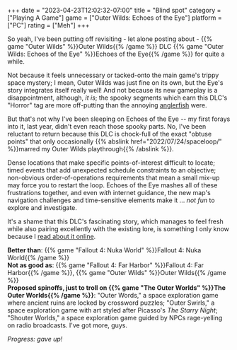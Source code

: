+++
date = "2023-04-23T12:02:32-07:00"
title = "Blind spot"
category = ["Playing A Game"]
game = ["Outer Wilds: Echoes of the Eye"]
platform = ["PC"]
rating = ["Meh"]
+++

So yeah, I've been putting off revisiting - let alone posting about - {{% game "Outer Wilds" %}}Outer Wilds{{% /game %}} DLC {{% game "Outer Wilds: Echoes of the Eye" %}}Echoes of the Eye{{% /game %}} for quite a while.

Not because it feels unnecessary or tacked-onto the main game's trippy space mystery; I mean, Outer Wilds was just fine on its own, but the Eye's story integrates itself really well!  And not because its new gameplay is a disappointment, although, <i>it is</i>; the spooky segments which earn this DLC's "Horror" tag are more off-putting than the annoying <a href="https://outerwilds.fandom.com/wiki/Anglerfish">anglerfish</a> were.

But that's not why I've been sleeping on Echoes of the Eye -- my first forays into it, last year, didn't even reach those spooky parts.  No, I've been reluctant to return because this DLC is chock-full of the exact "obtuse points" that only occasionally {{% abslink href="2022/07/24/spaceloop/" %}}marred my Outer Wilds playthrough{{% /abslink %}}.

Dense locations that make specific points-of-interest difficult to locate; timed events that add unexpected schedule constraints to an objective; non-obvious order-of-operations requirements that mean a small mix-up may force you to restart the loop.  Echoes of the Eye mashes all of these frustrations together, and even <i>with</i> internet guidance, the new map's navigation challenges and time-sensitive elements make it ... <i>not fun</i> to explore and investigate.

It's a shame that this DLC's fascinating story, which manages to feel fresh while also pairing excellently with the existing lore, is something I only know because I <a href="https://outerwilds.fandom.com/wiki/The_Stranger%27s_inhabitants">read about it online</a>.

<b>Better than</b>: {{% game "Fallout 4: Nuka World" %}}Fallout 4: Nuka World{{% /game %}}  
<b>Not as good as</b>: {{% game "Fallout 4: Far Harbor" %}}Fallout 4: Far Harbor{{% /game %}}, {{% game "Outer Wilds" %}}Outer Wilds{{% /game %}}  
<b>Proposed spinoffs, just to troll on {{% game "The Outer Worlds" %}}The Outer Worlds{{% /game %}}</b>: "Outer Words," a space exploration game where ancient ruins are locked by crossword puzzles; "Outer Swirls," a space exploration game with art styled after Picasso's <i>The Starry Night</i>; "Shouter Worlds," a space exploration game guided by NPCs rage-yelling on radio broadcasts.  I've got more, guys.

<i>Progress: gave up!</i>
